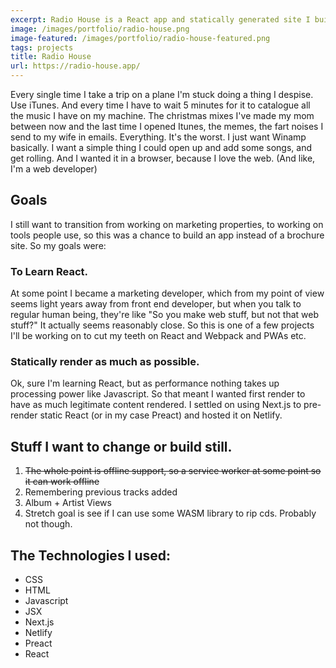 ```yaml
---
excerpt: Radio House is a React app and statically generated site I built to start practicing React and have an easy way to play local MP3s.
image: /images/portfolio/radio-house.png
image-featured: /images/portfolio/radio-house-featured.png
tags: projects
title: Radio House
url: https://radio-house.app/
---
```


Every single time I take a trip on a plane I'm stuck doing a thing I despise. Use iTunes. And every time I have to wait 5 minutes for it to catalogue all the music I have on my machine. The christmas mixes I've made my mom between now and the last time I opened Itunes, the memes, the fart noises I send to my wife in emails. Everything. It's the worst. I just want Winamp basically. I want a simple thing I could open up and add some songs, and get rolling. And I wanted it in a browser, because I love the web. (And like, I'm a web developer)

## Goals

I still want to transition from working on marketing properties, to working on tools people use, so this was a chance to build an app instead of a brochure site. So my goals were:

### To Learn React.

At some point I became a marketing developer, which from my point of view seems light years away from front end developer, but when you talk to regular human being, they're like "So you make web stuff, but not that web stuff?" It actually seems reasonably close. So this is one of a few projects I'll be working on to cut my teeth on React and Webpack and PWAs etc.

### Statically render as much as possible.

Ok, sure I'm learning React, but as performance nothing takes up processing power like Javascript. So that meant I wanted first render to have as much legitimate content rendered. I settled on using Next.js to pre-render static React (or in my case Preact) and hosted it on Netlify.

## Stuff I want to change or build still.

 1. ~~The whole point is offline support, so a service worker at some point so it can work offline~~
 2. Remembering previous tracks added
 3. Album + Artist Views
 4. Stretch goal is see if I can use some WASM library to rip cds. Probably not though.

 ## The Technologies I used:

- CSS
- HTML
- Javascript
- JSX
- Next.js
- Netlify
- Preact
- React